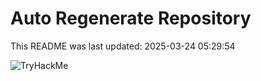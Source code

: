 # Auto Regenerate Repository

This README was last updated: 2025-03-24 05:29:54

 ![TryHackMe](https://tryhackme.com/badge/533634)